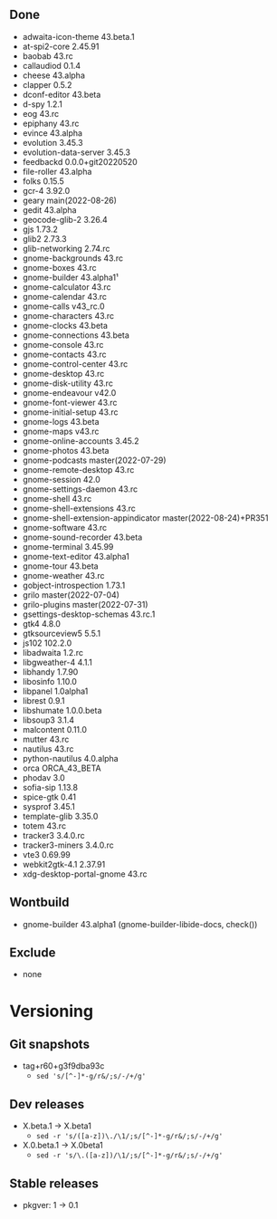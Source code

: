 ## Done
- adwaita-icon-theme 43.beta.1
- at-spi2-core 2.45.91
- baobab 43.rc
- callaudiod 0.1.4
- cheese 43.alpha
- clapper 0.5.2
- dconf-editor 43.beta
- d-spy 1.2.1
- eog 43.rc
- epiphany 43.rc
- evince 43.alpha
- evolution 3.45.3
- evolution-data-server 3.45.3
- feedbackd 0.0.0+git20220520
- file-roller 43.alpha
- folks 0.15.5
- gcr-4 3.92.0
- geary main(2022-08-26)
- gedit 43.alpha
- geocode-glib-2 3.26.4
- gjs 1.73.2
- glib2 2.73.3
- glib-networking 2.74.rc
- gnome-backgrounds 43.rc
- gnome-boxes 43.rc
- gnome-builder 43.alpha1¹
- gnome-calculator 43.rc
- gnome-calendar 43.rc
- gnome-calls v43_rc.0
- gnome-characters 43.rc
- gnome-clocks 43.beta
- gnome-connections 43.beta
- gnome-console 43.rc
- gnome-contacts 43.rc
- gnome-control-center 43.rc
- gnome-desktop 43.rc
- gnome-disk-utility 43.rc
- gnome-endeavour v42.0
- gnome-font-viewer 43.rc
- gnome-initial-setup 43.rc
- gnome-logs 43.beta
- gnome-maps v43.rc
- gnome-online-accounts 3.45.2
- gnome-photos 43.beta
- gnome-podcasts master(2022-07-29)
- gnome-remote-desktop 43.rc
- gnome-session 42.0
- gnome-settings-daemon 43.rc
- gnome-shell 43.rc
- gnome-shell-extensions 43.rc
- gnome-shell-extension-appindicator master(2022-08-24)+PR351
- gnome-software 43.rc
- gnome-sound-recorder 43.beta
- gnome-terminal 3.45.99
- gnome-text-editor 43.alpha1
- gnome-tour 43.beta
- gnome-weather 43.rc
- gobject-introspection 1.73.1
- grilo master(2022-07-04)
- grilo-plugins master(2022-07-31)
- gsettings-desktop-schemas 43.rc.1
- gtk4 4.8.0
- gtksourceview5 5.5.1
- js102 102.2.0
- libadwaita 1.2.rc
- libgweather-4 4.1.1
- libhandy 1.7.90
- libosinfo 1.10.0
- libpanel 1.0alpha1
- librest 0.9.1
- libshumate 1.0.0.beta
- libsoup3 3.1.4
- malcontent 0.11.0
- mutter 43.rc
- nautilus 43.rc
- python-nautilus 4.0.alpha
- orca ORCA_43_BETA
- phodav 3.0
- sofia-sip 1.13.8
- spice-gtk 0.41
- sysprof 3.45.1
- template-glib 3.35.0
- totem 43.rc
- tracker3 3.4.0.rc
- tracker3-miners 3.4.0.rc
- vte3 0.69.99
- webkit2gtk-4.1 2.37.91
- xdg-desktop-portal-gnome 43.rc

## Wontbuild
- gnome-builder 43.alpha1 (gnome-builder-libide-docs, check())

## Exclude
- none

# Versioning
## Git snapshots
* tag+r60+g3f9dba93c
  * `sed 's/[^-]*-g/r&/;s/-/+/g'`

## Dev releases
* X.beta.1 -> X.beta1
  * `sed -r 's/([a-z])\./\1/;s/[^-]*-g/r&/;s/-/+/g'`
* X.0.beta.1 -> X.0beta1
  * `sed -r 's/\.([a-z])/\1/;s/[^-]*-g/r&/;s/-/+/g'`

## Stable releases
* pkgver: 1 -> 0.1
